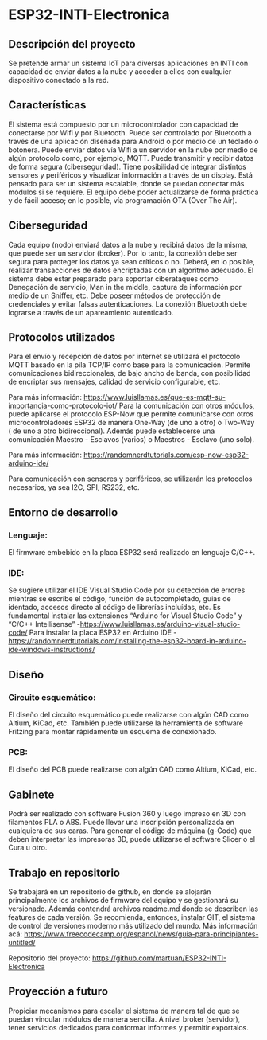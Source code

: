 # ESP32-INTI-Electronica

## Descripción del proyecto

Se pretende armar un sistema IoT para diversas aplicaciones en INTI con capacidad de enviar datos a la nube y acceder a ellos con cualquier dispositivo conectado a la red.

## Características
El sistema está compuesto por un microcontrolador con capacidad de conectarse por Wifi y por Bluetooth. Puede ser controlado por Bluetooth a través de una aplicación diseñada para Android o por medio de un teclado o botonera. Puede enviar datos vía Wifi a un servidor en la nube por medio de algún protocolo como, por ejemplo, MQTT. Puede transmitir y recibir datos de forma segura (ciberseguridad). Tiene posibilidad de integrar distintos sensores y periféricos y visualizar información a través de un display. Está pensado para ser un sistema escalable, donde se puedan conectar más módulos si se requiere.
El equipo debe poder actualizarse de forma práctica y de fácil acceso; en lo posible, vía programación OTA (Over The Air).
## Ciberseguridad
Cada equipo (nodo) enviará datos a la nube y recibirá datos de la misma, que puede ser un servidor (broker). Por lo tanto, la conexión debe ser segura para proteger los datos ya sean críticos o no. Deberá, en lo posible, realizar transacciones de datos encriptadas con un algoritmo adecuado. 
El sistema debe estar preparado para soportar ciberataques como Denegación de servicio, Man in the middle, captura de información por medio de un Sniffer, etc.
Debe poseer métodos de protección de credenciales y evitar falsas autenticaciones. La conexión Bluetooth debe lograrse a través de un apareamiento autenticado.
## Protocolos utilizados
Para el envío y recepción de datos por internet se utilizará el protocolo MQTT basado en la pila TCP/IP como base para la comunicación. Permite comunicaciones bidireccionales, de bajo ancho de banda, con posibilidad de encriptar sus mensajes, calidad de servicio configurable, etc.



Para más información:
https://www.luisllamas.es/que-es-mqtt-su-importancia-como-protocolo-iot/
Para la comunicación con otros módulos, puede aplicarse el protocolo ESP-Now que permite comunicarse con otros microcontroladores ESP32 de manera One-Way (de uno a otro) o Two-Way ( de uno a otro bidireccional). Además puede establecerse una comunicación Maestro - Esclavos (varios) o Maestros - Esclavo (uno solo).


Para más información:
https://randomnerdtutorials.com/esp-now-esp32-arduino-ide/

Para comunicación con sensores y periféricos, se utilizarán los protocolos necesarios, ya sea I2C, SPI, RS232, etc.

## Entorno de desarrollo
### Lenguaje:
El firmware embebido en la placa ESP32 será realizado en lenguaje C/C++.
### IDE:
Se sugiere utilizar el IDE Visual Studio Code por su detección de errores mientras se escribe el código, función de autocompletado, guías de identado, accesos directo al código de librerías incluídas, etc.
Es fundamental instalar las extensiones “Arduino for Visual Studio Code” y “C/C++ Intellisense”
-https://www.luisllamas.es/arduino-visual-studio-code/
Para instalar la placa ESP32 en Arduino IDE
-https://randomnerdtutorials.com/installing-the-esp32-board-in-arduino-ide-windows-instructions/


## Diseño
### Circuito esquemático:
El diseño del circuito esquemático puede realizarse con algún CAD como Altium, KiCad, etc. También puede utilizarse la herramienta de software Fritzing para montar rápidamente un esquema de conexionado.
### PCB:
El diseño del PCB puede realizarse con algún CAD como Altium, KiCad, etc.
## Gabinete
Podrá ser realizado con software Fusion 360 y luego impreso en 3D con filamentos PLA o ABS. Puede llevar una inscripción personalizada en cualquiera de sus caras. Para generar el código de máquina (g-Code) que deben interpretar las impresoras 3D, puede utilizarse el software Slicer o el Cura u otro.

## Trabajo en repositorio
Se trabajará en un repositorio de github, en donde se alojarán principalmente los archivos de firmware del equipo y se gestionará su versionado. Además contendrá archivos readme.md donde se describen las features de cada versión. Se recomienda, entonces, instalar GIT, el sistema de control de versiones moderno más utilizado del mundo.
Más información acá:
https://www.freecodecamp.org/espanol/news/guia-para-principiantes-untitled/

Repositorio del proyecto:
https://github.com/martuan/ESP32-INTI-Electronica

## Proyección a futuro
Propiciar mecanismos para escalar el sistema de manera tal de que se puedan vincular módulos de manera sencilla.
A nivel broker (servidor), tener servicios dedicados para conformar informes y permitir exportalos.
